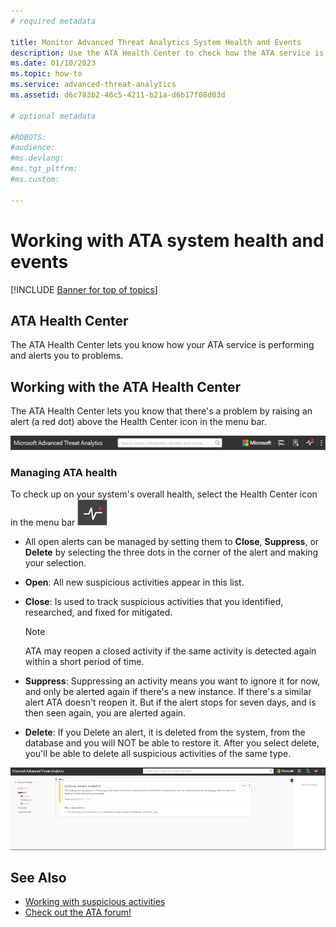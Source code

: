 ```yaml
---
# required metadata

title: Monitor Advanced Threat Analytics System Health and Events
description: Use the ATA Health Center to check how the ATA service is working and be alerted to potential problems and view system events in the Event viewer.
ms.date: 01/10/2023
ms.topic: how-to
ms.service: advanced-threat-analytics
ms.assetid: d6c783b2-46c5-4211-b21a-d6b17f08d03d

# optional metadata

#ROBOTS:
#audience:
#ms.devlang:
#ms.tgt_pltfrm:
#ms.custom:

---
```


# Working with ATA system health and events

[!INCLUDE [Banner for top of topics](includes/banner.md)]

## ATA Health Center

The ATA Health Center lets you know how your ATA service is performing and alerts you to problems.

## Working with the ATA Health Center

The ATA Health Center lets you know that there's a problem by raising an alert (a red dot) above the Health Center icon in the menu bar.

![ATA Health Center red dot toolbar.](media/ATA-Health-Center-Alert-red-dot.png)

### Managing ATA health

To check up on your system's overall health, select the Health Center icon in the menu bar ![ATA Health Center icon.](media/ATA-red-dot.png)

- All open alerts can be managed by setting them to **Close**, **Suppress**, or **Delete** by selecting the three dots in the corner of the alert and making your selection.

- **Open**: All new suspicious activities appear in this list.

- **Close**: Is used to track suspicious activities that you identified, researched, and fixed for mitigated.

    > [!NOTE]
    > ATA may reopen a closed activity if the same activity is detected again within a short period of time.

- **Suppress**: Suppressing an activity means you want to ignore it for now, and only be alerted again if there's a new instance. If there's a similar alert ATA doesn't reopen it. But if the alert stops for seven days, and is then seen again, you are alerted again.

- **Delete**: If you Delete an alert, it is deleted from the system, from the database and you will NOT be able to restore it. After you select delete, you'll be able to delete all suspicious activities of the same type.

![ATA Health Center issues image.](media/ATA-Health-Issue.JPG)

## See Also

- [Working with suspicious activities](working-with-suspicious-activities.md)
- [Check out the ATA forum!](https://social.technet.microsoft.com/Forums/security/home?forum=mata)
